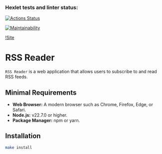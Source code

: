 ### Hexlet tests and linter status:
[![Actions Status](https://github.com/YuWizz/frontend-project-11/actions/workflows/hexlet-check.yml/badge.svg)](https://github.com/YuWizz/frontend-project-11/actions)

[![Maintainability](https://api.codeclimate.com/v1/badges/7bbb60d85c9b91b60a6f/maintainability)](https://codeclimate.com/github/YuWizz/frontend-project-11/maintainability)

[!Site](https://frontend-project-11-eight-topaz.vercel.app)

# RSS Reader

`RSS Reader` is a web application that allows users to subscribe to and read RSS feeds.

## Minimal Requirements

- **Web Browser:** A modern browser such as Chrome, Firefox, Edge, or Safari.
- **Node.js:** v22.7.0 or higher.
- **Package Manager:** npm or yarn.

## Installation

```bash
make install
